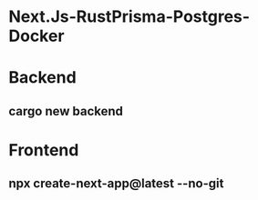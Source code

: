 # Next.Js-RustPrisma-Postgres-Docker

# Backend

## cargo new backend

# Frontend

## npx create-next-app@latest --no-git
